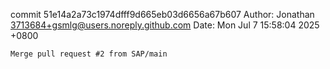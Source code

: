 commit 51e14a2a73c1974dfff9d665eb03d6656a67b607
Author: Jonathan <3713684+gsmlg@users.noreply.github.com>
Date:   Mon Jul 7 15:58:04 2025 +0800

    Merge pull request #2 from SAP/main
